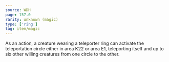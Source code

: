 ```yaml
---
source: WDH
page: 157.0
rarity: unknown (magic)
type: ['ring']
tag: item/magic
---
```


As an action, a creature wearing a teleporter ring can activate the teleportation circle either in area K22 or area E1, teleporting itself and up to six other willing creatures from one circle to the other.


